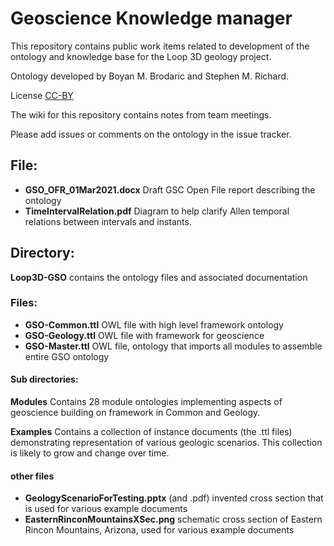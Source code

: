 # Geoscience Knowledge manager

This repository contains public work items related to development of the ontology and knowledge base for the Loop 3D geology project.

Ontology developed by Boyan M. Brodaric and Stephen M. Richard.

License  [CC-BY](https://creativecommons.org/licenses/by/4.0/)

The wiki for this repository contains notes from team meetings. 

Please add issues or comments on the ontology in the issue tracker.


## File:
 - **GSO_OFR_01Mar2021.docx**  Draft GSC Open File report describing the ontology
 - **TimeIntervalRelation.pdf**  Diagram to help clarify Allen temporal relations between intervals and instants.


## Directory:
**Loop3D-GSO** contains the ontology files and associated documentation

### Files: 
 - **GSO-Common.ttl**  OWL file with high level framework ontology
 - **GSO-Geology.ttl**  OWL file with framework for geoscience
 - **GSO-Master.ttl**  OWL file, ontology that imports all modules to assemble entire GSO ontology
#### Sub directories:
**Modules**  Contains 28 module ontologies implementing aspects of geoscience building on framework in Common and Geology.

**Examples**  Contains a collection of instance documents (the .ttl files) demonstrating representation of various geologic scenarios.  This collection is likely to grow and change over time.
#### other files 
 - **GeologyScenarioForTesting.pptx** (and .pdf) invented cross section that is used for various example documents
 - **EasternRinconMountainsXSec.png** schematic cross section of Eastern Rincon Mountains, Arizona, used for various example documents
